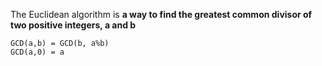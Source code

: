 The Euclidean algorithm is **a way to find the greatest common divisor of two positive integers, a and b**

```
GCD(a,b) = GCD(b, a%b)
GCD(a,0) = a
```